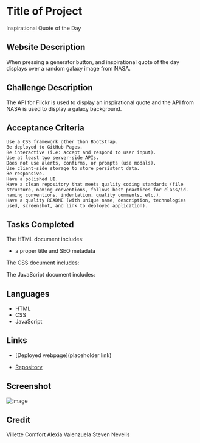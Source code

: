 # Title of Project
Inspirational Quote of the Day

## Website Description
When pressing a generator button, and inspirational quote of the day displays over a random galaxy image from NASA.

## Challenge Description
The API for Flickr is used to display an inspirational quote and the API from NASA is used to display a galaxy background.

## Acceptance Criteria

```
Use a CSS framework other than Bootstrap.
Be deployed to GitHub Pages.
Be interactive (i.e: accept and respond to user input).
Use at least two server-side APIs.
Does not use alerts, confirms, or prompts (use modals).
Use client-side storage to store persistent data.
Be responsive.
Have a polished UI.
Have a clean repository that meets quality coding standards (file structure, naming conventions, follows best practices for class/id-naming conventions, indentation, quality comments, etc.).
Have a quality README (with unique name, description, technologies used, screenshot, and link to deployed application).

```

## Tasks Completed
The HTML document includes:
* a proper title and SEO metadata

The CSS document includes:

The JavaScript document includes:

## Languages
- HTML
- CSS
- JavaScript

## Links
* [Deployed webpage](placeholder link)

* [Repository](https://github.com/stevennevells/Super-Duper-Project)

## Screenshot
![image](./assets/images/readme-screenshot.png)

## Credit
Villette Comfort
Alexia Valenzuela
Steven Nevells
